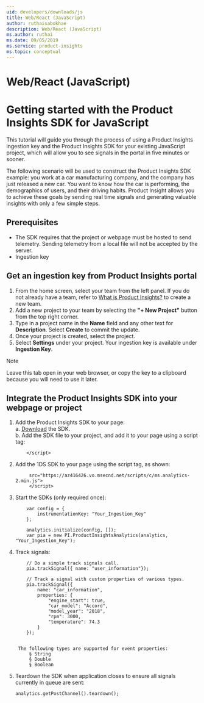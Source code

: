 ```yaml
---
uid: developers/downloads/js
title: Web/React (JavaScript)
author: ruthaisabokhae
description: Web/React (JavaScript)
ms.author: ruthai
ms.date: 09/05/2019
ms.service: product-insights
ms.topic: conceptual
---
```


# Web/React (JavaScript)
 
# Getting started with the Product Insights SDK for JavaScript

This tutorial will guide you through the process of using a Product Insights ingestion key and the Product Insights SDK for your existing JavaScript project, which will allow you to see signals in the portal in five minutes or sooner.

The following scenario will be used to construct the Product Insights SDK example: you work at a car manufacturing company, and the company has just released a new car. You want to know how the car is performing, the demographics of users, and their driving habits. Product Insight allows you to achieve these goals by sending real time signals and generating valuable insights with only a few simple steps. 


## Prerequisites
* The SDK requires that the project or webpage must be hosted to send telemetry. Sending telemetry from a local file will not be accepted by the server.
* Ingestion key 

## Get an ingestion key from Product Insights portal
1. From the home screen, select your team from the left panel. If you do not already have a team, refer to [What is Product Insights?](topics/developers/quick-starts/what-is.md) to create a new team.
2. Add a new project to your team by selecting the **"+ New Project"** button from the top right corner.
3. Type in a project name in the **Name** field and any other text for **Description**. Select **Create** to commit the update.
4. Once your project is created, select the project.
5. Select **Settings** under your project. Your ingestion key is available under **Ingestion Key**. 

> [!NOTE]
> Leave this tab open in your web browser, or copy the key to a clipboard because you will need to use it later.
		
## Integrate the Product Insights SDK into your webpage or project
1. Add the Product Insights SDK to your page:    
a. [Download](https://download.pi.dynamics.com/sdk/ProductInsightsSenders/pi_js_sdk.zip) the SDK.    
b. Add the SDK file to your project, and add it to your page using a script tag:  
			
	```<script type="text/javascript" src="pi_js_sdk-1.0.0.min.js">  
		</script>
	```
			
2. Add the 1DS SDK to your page using the script tag, as shown:    
   
   ```<script type="text/javascript" 
		src="https://az416426.vo.msecnd.net/scripts/c/ms.analytics-2.min.js">
		</script>
	```
		
3. Start the SDKs (only required once):  
	```var analytics = new oneDS.ApplicationInsights();
		var config = {
			instrumentationKey: "Your_Ingestion_Key"
		};
		
		analytics.initialize(config, []);
		var pia = new PI.ProductInsightsAnalytics(analytics, "Your_Ingestion_Key");
	```	
		
4. Track signals:
	```	
		// Do a simple track signals call.
		pia.trackSignal({ name: "user_information"});
		
		// Track a signal with custom properties of various types.
		pia.trackSignal({ 
			name: "car_information",
			properties: {
				"engine_start": true,
				"car_model": "Accord",
				"model_year": "2018",
				"rpm": 3000,
				"temperature": 74.3
			}
		});
		
	```	
		The following types are supported for event properties:
			§ String
			§ Double
			§ Boolean
		
5. Teardown the SDK when application closes to ensure all signals currently in queue are sent:   
	```	
	analytics.getPostChannel().teardown();
	```
